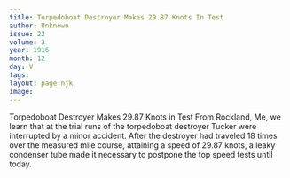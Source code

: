 ```yaml
---
title: Torpedoboat Destroyer Makes 29.87 Knots In Test
author: Unknown
issue: 22
volume: 3
year: 1916
month: 12
day: V
tags:
layout: page.njk
image:
---
```

Torpedoboat Destroyer Makes 29.87 Knots in Test       From Rockland, Me, we learn that at the trial runs of the torpedoboat destroyer Tucker were interrupted by a minor accident. After the destroyer had traveled 18 times over the measured mile course, attaining a speed of 29.87 knots, a leaky condenser tube made it necessary to postpone the top speed tests until today.

